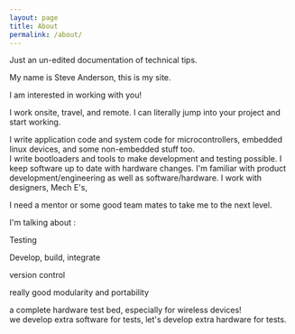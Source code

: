 ```yaml
---
layout: page
title: About
permalink: /about/
---
```


Just an un-edited documentation of technical tips.  
  
My name is Steve Anderson, this is my site.

I am interested in working with you!  
  
I work onsite, travel, and remote.  I can literally jump into your project and start working.

I write application code and system code for microcontrollers, embedded linux devices, and some non-embedded stuff too.  
I write bootloaders and tools to make development and testing possible.
I keep software up to date with hardware changes.
I'm familiar with product development/engineering as well as software/hardware.
I work with designers, Mech E's, 
  
I need a mentor or some good team mates to take me to the next level.  
  
  
I'm talking about :  
  
Testing  
  
Develop, build, integrate  
  
version control  
  
really good modularity and portability
  
a complete hardware test bed, especially for wireless devices!  
we develop extra software for tests, let's develop extra hardware for tests.  
  

  

